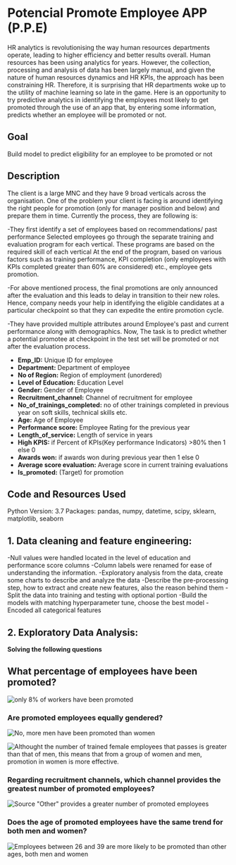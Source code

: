# Potencial Promote Employee  APP (P.P.E)


HR analytics is revolutionising the way human resources departments operate, leading to higher efficiency and better results overall. Human resources has been using analytics for years. However, the collection, processing and analysis of data has been largely manual, and given the nature of human resources dynamics and HR KPIs, the approach has been constraining HR. Therefore, it is surprising that HR departments woke up to the utility of machine learning so late in the game. Here is an opportunity to try predictive analytics in identifying the employees most likely to get promoted through the use of an app that, by entering some information, predicts whether an employee will be promoted or not.


## Goal

Build model to predict eligibility for an employee to be promoted or not

## Description

The client is a large MNC and they have 9 broad verticals across the organisation. One of the problem your client is facing is around identifying the right people for promotion (only for manager position and below) and prepare them in time. Currently the process, they are following is:

-They first identify a set of employees based on recommendations/ past performance
Selected employees go through the separate training and evaluation program for each vertical. These programs are based on the required skill of each vertical
At the end of the program, based on various factors such as training performance, KPI completion (only employees with KPIs completed greater than 60% are considered) etc., employee gets promotion.

-For above mentioned process, the final promotions are only announced after the evaluation and this leads to delay in transition to their new roles. Hence, company needs your help in identifying the eligible candidates at a particular checkpoint so that they can expedite the entire promotion cycle.

-They have provided multiple attributes around Employee's past and current performance along with demographics. Now, The task is to predict whether a potential promotee at checkpoint in the test set will be promoted or not after the evaluation process.

- **Emp_ID:** Unique ID for employee
- **Department:** Department of employee
- **No of Region:** Region of employment (unordered)
- **Level of Education:** Education Level
- **Gender:** Gender of Employee
- **Recruitment_channel:** Channel of recruitment for employee
- **No_of_trainings_completed:** no of other trainings completed in previous year on soft skills, technical skills etc.
- **Age:** Age of Employee
- **Performance score:** Employee Rating for the previous year
- **Length_of_service:** Length of service in years
- **High KPIS:** if Percent of KPIs(Key performance Indicators) >80% then 1 else 0
- **Awards won:** if awards won during previous year then 1 else 0
- **Average score evaluation:** Average score in current training evaluations
- **Is_promoted:** (Target) for promotion
## Code and Resources Used

Python Version: 3.7 Packages: pandas, numpy, datetime, scipy, sklearn, matplotlib, seaborn

## 1. Data cleaning and feature engineering:

-Null values were handled located in the level of education and performance score columns
-Column labels were renamed for ease of understanding the information.
-Exploratory analysis from the data, create some charts to describe and analyze the data
-Describe the pre-processing step, how to extract and create new features, also the reason behind them
-Split the data into training and testing with optional portion
-Build the models with matching hyperparameter tune, choose the best model
-Encoded all categorical features

## 2. Exploratory Data Analysis:

**Solving the following questions**

## What percentage of employees have been promoted?

![only 8% of workers have been promoted](https://github.com/Bautistao2/Potential-employee-promoted-APP/blob/main/images/promotee%20employess.png)

### Are promoted employees equally gendered?

![No, more men have been promoted than women](https://github.com/Bautistao2/Potential-employee-promoted-APP/blob/main/images/gender%20and%20promotee.png)

![Althought the number of trained female employees that passes is greater than that of men, this means that from a group of women and men, promotion in women is more effective.](https://github.com/Bautistao2/Potential-employee-promoted-APP/blob/main/images/ratio%20of%20promoted%20by%20gender.png)

### Regarding recruitment channels, which channel provides the greatest number of promoted employees?

![Source "Other" provides a greater number of promoted employees](https://github.com/Bautistao2/Potential-employee-promoted-APP/blob/main/images/RecruitmentChannelvsPromotee.png)


### Does the age of promoted employees have the same trend for both men and women?

![Employees between 26 and 39 are more likely to be promoted than other ages, both men and women]()

















